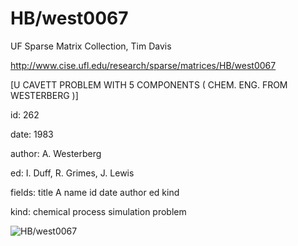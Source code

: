 # HB/west0067

 UF Sparse Matrix Collection, Tim Davis

 http://www.cise.ufl.edu/research/sparse/matrices/HB/west0067

 [U CAVETT PROBLEM WITH 5 COMPONENTS ( CHEM. ENG. FROM WESTERBERG )]

 id: 262

 date: 1983

 author: A. Westerberg

 ed: I. Duff, R. Grimes, J. Lewis

 fields: title A name id date author ed kind

 kind: chemical process simulation problem

![HB/west0067](http://www2.research.att.com/~yifanhu/GALLERY/GRAPHS/GIF_SMALL/HB@west0067.gif)